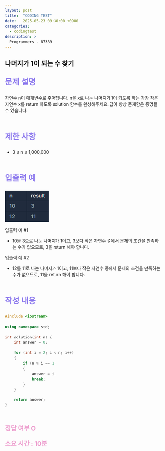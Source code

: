 ```yaml
---
layout: post
title:  "CODING TEST"
date:   2025-05-23 09:30:00 +0900
categories:
  - codingtest
description: >
  Programmers - 87389
---
```

## 나머지가 1이 되는 수 찾기

<p style = "color:#8f7cee; font-size:25px; font-weight:bold">
문제 설명
</p>

자연수 n이 매개변수로 주어집니다. n을 x로 나눈 나머지가 1이 되도록 하는 가장 작은 자연수 x를 return 하도록 solution 함수를 완성해주세요. 답이 항상 존재함은 증명될 수 있습니다.

<br/>

<p style = "color:#8f7cee; font-size:25px; font-weight:bold">
제한 사항
</p>

- 3 ≤ n ≤ 1,000,000

<br/>

<p style = "color:#8f7cee; font-size:25px; font-weight:bold">
입출력 예
</p>

<img src = "../../assets/img/codingtest/87389.png" width = "140" height = "100">

입출력 예 #1
- 10을 3으로 나눈 나머지가 1이고, 3보다 작은 자연수 중에서 문제의 조건을 만족하는 수가 없으므로, 3을 return 해야 합니다.

입출력 예 #2
- 12를 11로 나눈 나머지가 1이고, 11보다 작은 자연수 중에서 문제의 조건을 만족하는 수가 없으므로, 11을 return 해야 합니다.

<br/>

<p style = "color:#8f7cee; font-size:25px; font-weight:bold">
작성 내용
</p>

```C++
#include <iostream>

using namespace std;

int solution(int n) {
    int answer = 0;
    
    for (int i = 2; i < n; i++)
    {
        if (n % i == 1)
        {
            answer = i;
            break;
        }
    }
    
    return answer;
}
```

<br/>

<p style = "color:#ed9ece; font-size:20px; font-weight:bold">
정답 여부 O
</p>

<p style = "color:#ed9ece; font-size:20px; font-weight:bold">
소요 시간 : 10분
</p>
